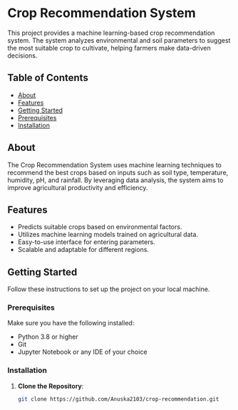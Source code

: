 # Crop Recommendation System

This project provides a machine learning-based crop recommendation system. The system analyzes environmental and soil parameters to suggest the most suitable crop to cultivate, helping farmers make data-driven decisions.

## Table of Contents

- [About](#about)
- [Features](#features)
- [Getting Started](#getting-started)
- [Prerequisites](#prerequisites)
- [Installation](#installation)

## About

The Crop Recommendation System uses machine learning techniques to recommend the best crops based on inputs such as soil type, temperature, humidity, pH, and rainfall. By leveraging data analysis, the system aims to improve agricultural productivity and efficiency.

## Features

- Predicts suitable crops based on environmental factors.
- Utilizes machine learning models trained on agricultural data.
- Easy-to-use interface for entering parameters.
- Scalable and adaptable for different regions.

## Getting Started

Follow these instructions to set up the project on your local machine.

### Prerequisites

Make sure you have the following installed:
- Python 3.8 or higher
- Git
- Jupyter Notebook or any IDE of your choice

### Installation

1. **Clone the Repository**:
   ```bash
   git clone https://github.com/Anuska2103/crop-recommendation.git
